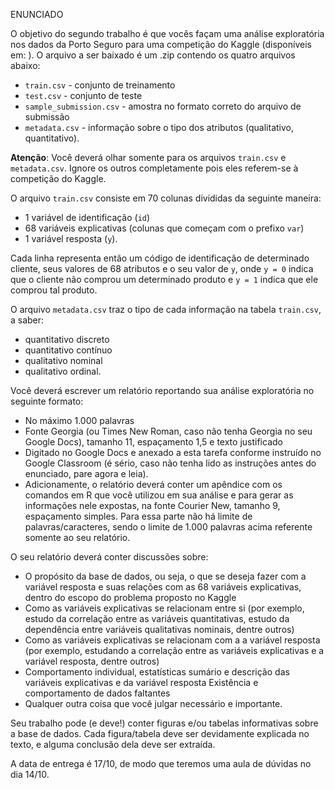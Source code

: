 ENUNCIADO

O objetivo do segundo trabalho é que vocês façam uma análise exploratória nos dados da Porto Seguro para uma competição do Kaggle (disponíveis em: [](https://www.kaggle.com/c/porto-seguro-data-challenge/overview)). O arquivo a ser baixado é um .zip contendo os quatro arquivos abaixo:

* `train.csv` - conjunto de treinamento
* `test.csv` - conjunto de teste
* `sample_submission.csv` - amostra no formato correto do arquivo de submissão
* `metadata.csv` - informação sobre o tipo dos atributos (qualitativo, quantitativo).

**Atenção**: Você deverá olhar somente para os arquivos `train.csv` e `metadata.csv`. Ignore os outros completamente pois eles referem-se à competição do Kaggle.

O arquivo `train.csv` consiste em 70 colunas divididas da seguinte maneira:

* 1 variável de identificação (`id`)
* 68 variáveis explicativas (colunas que começam com o prefixo `var`)
* 1 variável resposta (`y`).

Cada linha representa então um código de identificação de determinado cliente, seus valores de 68 atributos e o seu valor de `y`, onde `y = 0` indica que o cliente não comprou um determinado produto e `y = 1` indica que ele comprou tal produto.

O arquivo `metadata.csv` traz o tipo de cada informação na tabela `train.csv`, a saber:

* quantitativo discreto
* quantitativo contínuo
* qualitativo nominal
* qualitativo ordinal.

Você deverá escrever um relatório reportando sua análise exploratória no seguinte formato:

* No máximo 1.000 palavras
* Fonte Georgia (ou Times New Roman, caso não tenha Georgia no seu Google Docs), tamanho 11, espaçamento 1,5 e texto justificado
* Digitado no Google Docs e anexado a esta tarefa conforme instruído no Google Classroom (é sério, caso não tenha lido as instruções antes do enunciado, pare agora e leia).
* Adicionamente, o relatório deverá conter um apêndice com os comandos em R que você utilizou em sua análise e para gerar as informações nele expostas, na fonte Courier New, tamanho 9, espaçamento simples. Para essa parte não há limite de palavras/caracteres, sendo o limite de 1.000 palavras acima referente somente ao seu relatório.

O seu relatório deverá conter discussões sobre:

* O propósito da base de dados, ou seja, o que se deseja fazer com a variável resposta e suas relações com as 68 variáveis explicativas, dentro do escopo do problema proposto no Kaggle
* Como as variáveis explicativas se relacionam entre si (por exemplo, estudo da correlação entre as variáveis quantitativas, estudo da dependência entre variáveis qualitativas nominais, dentre outros)
* Como as variáveis explicativas se relacionam com a a variável resposta (por exemplo, estudando a correlação entre as variáveis explicativas e a variável resposta, dentre outros)
* Comportamento individual, estatísticas sumário e descrição das variáveis explicativas e da variável resposta
Existência e comportamento de dados faltantes
* Qualquer outra coisa que você julgar necessário e importante.

Seu trabalho pode (e deve!) conter figuras e/ou tabelas informativas sobre a base de dados. Cada figura/tabela deve ser devidamente explicada no texto, e alguma conclusão dela deve ser extraída.

A data de entrega é 17/10, de modo que teremos uma aula de dúvidas no dia 14/10.
